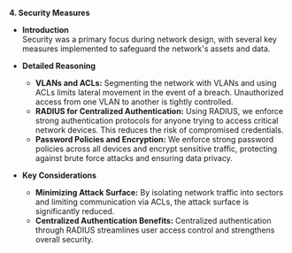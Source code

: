 **4. Security Measures**

- **Introduction**  
  Security was a primary focus during network design, with several key measures implemented to safeguard the network's assets and data.

- **Detailed Reasoning**
  - **VLANs and ACLs:** Segmenting the network with VLANs and using ACLs limits lateral movement in the event of a breach. Unauthorized access from one VLAN to another is tightly controlled.
  - **RADIUS for Centralized Authentication:** Using RADIUS, we enforce strong authentication protocols for anyone trying to access critical network devices. This reduces the risk of compromised credentials.
  - **Password Policies and Encryption:** We enforce strong password policies across all devices and encrypt sensitive traffic, protecting against brute force attacks and ensuring data privacy.

- **Key Considerations**
  - **Minimizing Attack Surface:** By isolating network traffic into sectors and limiting communication via ACLs, the attack surface is significantly reduced.
  - **Centralized Authentication Benefits:** Centralized authentication through RADIUS streamlines user access control and strengthens overall security.
